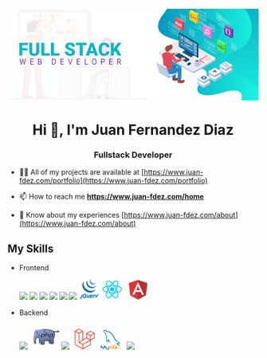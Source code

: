 
![fullstack](/images/fullstack1.jpg)

<h1 align="center">Hi 👋, I'm Juan Fernandez Diaz</h1>
<h3 align="center">Fullstack Developer</h3>

- 👨‍💻 All of my projects are available at [https://www.juan-fdez.com/portfolio](https://www.juan-fdez.com/portfolio)

- 📫 How to reach me **https://www.juan-fdez.com/home**

- 📄 Know about my experiences [https://www.juan-fdez.com/about](https://www.juan-fdez.com/about)

## My Skills

- Frontend
  <p>
    <img src="https://img.icons8.com/color/48/000000/html-5--v1.png"/>
    <img src="https://img.icons8.com/color/48/000000/css3.png"/>
    <img src="https://img.icons8.com/color/48/000000/sass.png"/>
    <img src="https://img.icons8.com/color/48/000000/bootstrap.png"/>
    <img src="https://img.icons8.com/color/48/000000/javascript--v1.png"/>
    <img src="https://img.icons8.com/color/48/000000/typescript.png"/>
    <img src="/images/jquery.png"/ width="42px">
    <img src="/images/react.png"/ width="42px"> &nbsp;
    <img src="/images/angular.png"/ width="38px">
  </p>

- Backend
   <p>
    <img src="https://img.icons8.com/fluency/48/000000/node-js.png"/> &nbsp;
  <img src="/images/php.png"/ width="52px">
    <img src="https://img.icons8.com/offices/48/000000/php-logo.png"/> &nbsp;
    <img src="/images/laravel.png"/ width="40px"> &nbsp;
    <img src="/images/mysql.png"/ width="40px"> &nbsp;
    <img src="https://img.icons8.com/color/48/000000/mongodb.png"/>
  </p>
  

